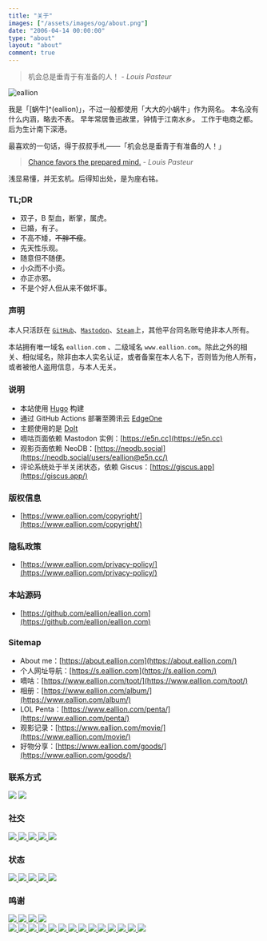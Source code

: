 ```yaml
---
title: "关于"
images: ["/assets/images/og/about.png"]
date: "2006-04-14 00:00:00"
type: "about"
layout: "about"
comment: true
---
```


<div class="greyQuote">
    <blockquote>
        <span id="hitokoto">机会总是垂青于有准备的人！</span> - <cite><span id="author">Louis Pasteur</span></cite>
    </blockquote>
</div>

<img no-view src="/eallion.webp" alt="eallion" class="about-avatar">

我是「[蜗牛]^(eallion)」，不过一般都使用「大大的小蜗牛」作为网名。
本名没有什么内涵，略去不表。
早年常居鲁迅故里，钟情于江南水乡。
工作于电商之都。后为生计南下深港。

最喜欢的一句话，得于叔叔手札——「机会总是垂青于有准备的人！」

> [Chance favors the prepared mind.](https://en.wikipedia.org/wiki/Louis_Pasteur#Career) - _Louis Pasteur_

浅显易懂，并无玄机。后得知出处，是为座右铭。

### TL;DR

* 双子，B 型血，断掌，属虎。
* 已婚，有子。
* 不高不矮，~~不胖不瘦~~。
* 先天性乐观。
* 随意但不随便。
* 小众而不小资。
* 亦正亦邪。
* 不是个好人但从来不做坏事。

### 声明

本人只活跃在 [`GitHub`](https://github.com/eallion)、[`Mastodon`](https://e5n.cc/@eallion)、[`Steam`](https://steamcommunity.com/id/eallion)上，其他平台同名账号绝非本人所有。

本站拥有唯一域名 `eallion.com` 、二级域名 `www.eallion.com`。除此之外的相关、相似域名，除非由本人实名认证，或者备案在本人名下，否则皆为他人所有，或者被他人盗用信息，与本人无关。

### 说明

* 本站使用 [Hugo](https://gohugo.io/) 构建
* 通过 GitHub Actions 部署至腾讯云 [EdgeOne](https://e5n.cc/s/teo)
* 主题使用的是 [DoIt](https://github.com/HEIGE-PCloud/DoIt)
* 嘀咕页面依赖 Mastodon 实例：[https://e5n.cc](https://e5n.cc)  
* 观影页面依赖 NeoDB：[https://neodb.social](https://neodb.social/users/eallion@e5n.cc/)
* 评论系统处于半关闭状态，依赖 Giscus：[https://giscus.app](https://giscus.app/)

### 版权信息

* [https://www.eallion.com/copyright/](https://www.eallion.com/copyright/)

### 隐私政策

* [https://www.eallion.com/privacy-policy/](https://www.eallion.com/privacy-policy/)

### 本站源码

* [https://github.com/eallion/eallion.com](https://github.com/eallion/eallion.com)

### Sitemap

* About me：[https://about.eallion.com](https://about.eallion.com/)
* 个人网址导航：[https://s.eallion.com](https://s.eallion.com/)
* 嘀咕：[https://www.eallion.com/toot/](https://www.eallion.com/toot/)
* 相册：[https://www.eallion.com/album/](https://www.eallion.com/album/)
* LOL Penta：[https://www.eallion.com/penta/](https://www.eallion.com/penta/)
* 观影记录：[https://www.eallion.com/movie/](https://www.eallion.com/movie/)
* 好物分享：[https://www.eallion.com/goods/](https://www.eallion.com/goods/)

### 联系方式

<div class="badge">
  <a><img no-view src="https://api.eallion.com/shields/badge/Gmail-eallions@gmail.com-blue?style=flat&labelColor=555&logo=gmail&logoColor=fff"></a>
  <a href="https://keybase.io/eallion/pgp_keys.asc?fingerprint=4f07c9a0617d7166f03be7cc6a9279328406fb6c" target="_blank" rel="noopener noreferrer">
    <img no-view src="https://api.eallion.com/shields/keybase/pgp/eallion?label=Keybase%20OpenPGP&logo=keybase&logoColor=fff&style=flat">
  </a>
</div>

### 社交

<div class="badge">
  <a href="https://github.com/eallion" target="_blank" rel="noopener noreferrer">
    <img no-view src="https://api.eallion.com/shields/badge/GitHub-@eallion-blue?style=flat&labelColor=555&logo=GitHub&logoColor=fff">
  </a>
  <a href="https://e5n.cc/@eallion" target="_blank" rel="noopener noreferrer">
    <img no-view src="https://api.eallion.com/shields/badge/Mastodon-@eallion-blue?style=flat&labelColor=555&logo=mastodon&logoColor=fff">
  </a>
  <a href="https://steamcommunity.com/id/eallion" target="_blank" rel="noopener noreferrer">
    <img no-view src="https://api.eallion.com/shields/badge/Steam-@eallion-blue?style=flat&labelColor=555&logo=Steam&logoColor=fff">
  </a>
  <a href="https://x.com/eallion" target="_blank" rel="noopener noreferrer">
    <img no-view src="https://api.eallion.com/shields/badge/𝕏-@eallion-blue?style=flat&labelColor=555&logo=Twitter&logoColor=fff">
  </a>
  <a href="https://keybase.io/eallion" target="_blank" rel="noopener noreferrer">
    <img no-view src="https://api.eallion.com/shields/badge/Keybase-@eallion-blue?style=flat&labelColor=555&logo=Keybase&logoColor=fff">
  </a>
</div>

### 状态

<div class="badge">
  <a href="https://github.com/eallion/eallion.com/blob/main/LICENSE" target="_blank" rel="noopener noreferrer">
    <img no-view src="https://api.eallion.com/shields/badge/License-GLWT-green">
  </a>
  <a href="https://github.com/eallion/eallion.com" target="_blank" rel="noopener noreferrer">
    <img no-view src="https://api.eallion.com/shields/github/repo-size/eallion/eallion.com">
  </a>
  <a href="https://github.com/eallion/eallion.com/tags" target="_blank" rel="noopener noreferrer">
    <img no-view src="https://api.eallion.com/shields/github/v/tag/eallion/eallion.com">
  </a>
  <a href="https://github.com/eallion/eallion.com/tags" target="_blank" rel="noopener noreferrer">
    <img no-view src="https://api.eallion.com/shields/github/commits-since/eallion/eallion.com/v3.0.4/main">
  </a>
  <a href="https://github.com/eallion/eallion.com/commits/main" target="_blank" rel="noopener noreferrer">
    <img no-view src="https://api.eallion.com/shields/github/last-commit/eallion/eallion.com">
  </a>
</div>

### 鸣谢

<div class="badge">
  <a href="https://html5.org/" target="_blank" rel="noopener noreferrer">
    <img no-view src="https://api.eallion.com/shields/badge/-HTML5-E34F26?style=flat&logo=html5&logoColor=white">
  </a>
  <a href="https://www.w3.org/Style/CSS/" target="_blank" rel="noopener noreferrer">
    <img no-view src="https://api.eallion.com/shields/badge/-CSS3-1572B6?style=flat&logo=css3&logoColor=white">
  </a>
  <a href="https://www.javascript.com/" target="_blank" rel="noopener noreferrer">
    <img no-view src="https://api.eallion.com/shields/badge/-JavaScript-F7DF1E?style=flat&logo=javascript&logoColor=white">
  </a>
  <a href="https://gohugo.io" target="_blank" rel="noopener noreferrer">
    <img no-view src="https://api.eallion.com/shields/badge/-Hugo-FF4088?style=flat&logo=Hugo&logoColor=white">
  </a>
</div>

<div class="badge">
  <a href="https://www.aliyun.com" target="_blank" rel="noopener noreferrer">
    <img no-view src="https://api.eallion.com/shields/badge/Aliyun-blue?style=flat&color=blue&labelColor=555&logo=Alibaba-Cloud&logoColor=fff">
  </a>
  <a href="https://www.cloudflare.com" target="_blank" rel="noopener noreferrer">
    <img no-view src="https://api.eallion.com/shields/badge/Cloudflare-blue?style=flat&color=blue&labelColor=555&logo=cloudflare&logoColor=fff">
  </a>
  <a href="https://docker.com/" target="_blank" rel="noopener noreferrer">
    <img no-view src="https://api.eallion.com/shields/badge/Docker-blue?style=flat&color=blue&labelColor=555&logo=Docker&logoColor=fff">
  </a>
  <a href="https://www.github.com" target="_blank" rel="noopener noreferrer">
    <img no-view src="https://api.eallion.com/shields/badge/GitHub-blue?style=flat&color=blue&labelColor=555&logo=GitHub&logoColor=fff">
  </a>
  <a href="https://giscus.app/" target="_blank" rel="noopener noreferrer">
    <img no-view src="https://api.eallion.com/shields/badge/Giscus-blue?style=flat&color=blue&labelColor=555&logoColor=fff&logo=data:image/svg+xml;base64,PHN2ZyB4bWxucz0iaHR0cDovL3d3dy53My5vcmcvMjAwMC9zdmciIHdpZHRoPSIxZW0iIGhlaWdodD0iMWVtIiB2aWV3Qm94PSIwIDAgMjQgMjQiPjxwYXRoIGZpbGw9IndoaXRlIiBkPSJNNiAyTDIgOGwxMCAxNEwyMiA4bC00LTZ6Ii8+PC9zdmc+">
  </a>
  <a href="https://github.com/actions" target="_blank" rel="noopener noreferrer">
    <img no-view src="https://api.eallion.com/shields/badge/GitHub%20Actions-blue?style=flat&color=blue&labelColor=555&logo=GitHub-Actions&logoColor=fff">
  </a>
  <a href="https://www.google.com" target="_blank" rel="noopener noreferrer">
    <img no-view src="https://api.eallion.com/shields/badge/Google-blue?style=flat&color=blue&labelColor=555&logo=Google&logoColor=fff">
  </a>
  <a href="https://fonts.google.com" target="_blank" rel="noopener noreferrer">
    <img no-view src="https://api.eallion.com/shields/badge/Google%20Fonts-blue?style=flat&color=blue&labelColor=555&logo=Google-Fonts&logoColor=fff">
  </a>
  <a href="https://gravatar.com/" target="_blank" rel="noopener noreferrer">
    <img no-view src="https://api.eallion.com/shields/badge/Gravatar-blue?style=flat&color=blue&labelColor=555&logo=Gravatar&logoColor=fff">
  </a>
  <a href="https://iconify.design/" target="_blank" rel="noopener noreferrer">
    <img no-view src="https://api.eallion.com/shields/badge/Iconify-blue?style=flat&color=blue&labelColor=555&logo=iconify&logoColor=fff">
  </a>
  <a href="https://www.jsdelivr.com/" target="_blank" rel="noopener noreferrer">
    <img no-view src="https://api.eallion.com/shields/badge/jsDelivr-blue?style=flat&color=blue&labelColor=555&logo=jsDelivr&logoColor=fff">
  </a>
  <a href="https://cloud.tencent.com" target="_blank" rel="noopener noreferrer">
    <img no-view src="https://api.eallion.com/shields/badge/Tencent%20Cloud-blue?style=flat&color=blue&labelColor=555&logo=tencent-qq&logoColor=fff">
  </a>
  <a href="https://vercel.com" target="_blank" rel="noopener noreferrer">
    <img no-view src="https://api.eallion.com/shields/badge/Vercel-blue?style=flat&color=blue&labelColor=555&logo=Vercel&logoColor=fff">
  </a>
  <a href="https://code.visualstudio.com/" target="_blank" rel="noopener noreferrer">
    <img no-view src="https://api.eallion.com/shields/badge/VS%20Code-blue?style=flat&color=blue&labelColor=555&logo=visual-studio-code&logoColor=fff">
  </a>
</div>

